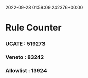 2022-09-28 01:59:09.242376+00:00
# Rule Counter 
 ### UCATE : 519273

 ### Veneto : 83242

 ### Allowlist : 13924